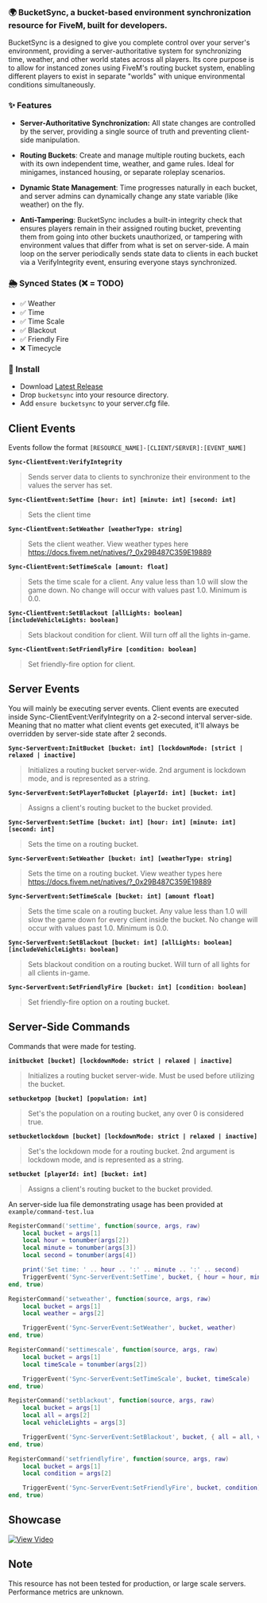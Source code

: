 ### 🌍 BucketSync, a bucket-based environment synchronization resource for FiveM, built for developers.

BucketSync is a designed to give you complete control over your server's environment, providing a server-authoritative system for synchronizing time, weather, and other world states across all players.
Its core purpose is to allow for instanced zones using FiveM's routing bucket system, enabling different players to exist in separate "worlds" with unique environmental conditions simultaneously.

### ✨ Features
 * **Server-Authoritative Synchronization:** All state changes are controlled by the server, providing a single source of truth and preventing client-side manipulation.

 * **Routing Buckets**: Create and manage multiple routing buckets, each with its own independent time, weather, and game rules. Ideal for minigames, instanced housing, or separate roleplay scenarios.

 * **Dynamic State Management**: Time progresses naturally in each bucket, and server admins can dynamically change any state variable (like weather) on the fly.

 * **Anti-Tampering**: BucketSync includes a built-in integrity check that ensures players remain in their assigned routing bucket, preventing them from going into other buckets unauthorized, or tampering with environment values that differ from what is set on server-side. A main loop on the server periodically sends state data to clients in each bucket via a VerifyIntegrity event, ensuring everyone stays synchronized.

### 🌦️ Synced States (❌ = TODO)
* ✅ Weather
* ✅ Time
* ✅ Time Scale
* ✅ Blackout
* ✅ Friendly Fire
* ❌ Timecycle

### 📝 Install
* Download [Latest Release](https://github.com/DefinitelyNotNoah/bucket-sync/releases/)
* Drop `bucketsync` into your resource directory.
* Add `ensure bucketsync` to your server.cfg file.

## Client Events
  Events follow the format `[RESOURCE_NAME]-[CLIENT/SERVER]:[EVENT_NAME]`

**`Sync-ClientEvent:VerifyIntegrity`**  
> Sends server data to clients to synchronize their environment to the values the server has set.

**`Sync-ClientEvent:SetTime [hour: int] [minute: int] [second: int]`**  
> Sets the client time

**`Sync-ClientEvent:SetWeather [weatherType: string]`**  
> Sets the client weather. View weather types here https://docs.fivem.net/natives/?_0x29B487C359E19889

**`Sync-ClientEvent:SetTimeScale [amount: float]`**  
> Sets the time scale for a client. Any value less than 1.0 will slow the game down. No change will occur with values past 1.0. Minimum is 0.0.

**`Sync-ClientEvent:SetBlackout [allLights: boolean] [includeVehicleLights: boolean]`**  
> Sets blackout condition for client. Will turn off all the lights in-game.

**`Sync-ClientEvent:SetFriendlyFire [condition: boolean]`**  
> Set friendly-fire option for client.

## Server Events
You will mainly be executing server events. Client events are executed inside Sync-ClientEvent:VerifyIntegrity on a 2-second interval server-side. Meaning that no matter what client events get executed, it'll always be overridden by server-side state after 2 seconds.

**`Sync-ServerEvent:InitBucket [bucket: int] [lockdownMode: [strict | relaxed | inactive]`**  
> Initializes a routing bucket server-wide. 2nd argument is lockdown mode, and is represented as a string.

**`Sync-ServerEvent:SetPlayerToBucket [playerId: int] [bucket: int]`**  
> Assigns a client's routing bucket to the bucket provided.

**`Sync-ServerEvent:SetTime [bucket: int] [hour: int] [minute: int] [second: int]`**  
> Sets the time on a routing bucket.

**`Sync-ServerEvent:SetWeather [bucket: int] [weatherType: string]`**  
> Sets the time on a routing bucket. View weather types here https://docs.fivem.net/natives/?_0x29B487C359E19889

**`Sync-ServerEvent:SetTimeScale [bucket: int] [amount float]`**  
> Sets the time scale on a routing bucket. Any value less than 1.0 will slow the game down for every client inside the bucket. No change will occur with values past 1.0. Minimum is 0.0.

**`Sync-ServerEvent:SetBlackout [bucket: int] [allLights: boolean] [includeVehicleLights: boolean]`**  
> Sets blackout condition on a routing bucket. Will turn of all lights for all clients in-game.

**`Sync-ServerEvent:SetFriendlyFire [bucket: int] [condition: boolean]`**  
> Set friendly-fire option on a routing bucket.


## Server-Side Commands
Commands that were made for testing.

**`initbucket [bucket] [lockdownMode: strict | relaxed | inactive]`**  
> Initializes a routing bucket server-wide. Must be used before utilizing the bucket.

**`setbucketpop [bucket] [population: int]`**  
> Set's the population on a routing bucket, any over 0 is considered true.

**`setbucketlockdown [bucket] [lockdownMode: strict | relaxed | inactive]`**  
> Set's the lockdown mode for a routing bucket. 2nd argument is lockdown mode, and is represented as a string.

**`setbucket [playerId: int] [bucket: int]`**  
> Assigns a client's routing bucket to the bucket provided.

An server-side lua file demonstrating usage has been provided at `example/command-test.lua`
```lua
RegisterCommand('settime', function(source, args, raw)
    local bucket = args[1]
    local hour = tonumber(args[2])
    local minute = tonumber(args[3])
    local second = tonumber(args[4])

    print('Set time: ' .. hour .. ':' .. minute .. ':' .. second)
    TriggerEvent('Sync-ServerEvent:SetTime', bucket, { hour = hour, minute = minute, second = second })
end, true)

RegisterCommand('setweather', function(source, args, raw)
    local bucket = args[1]
    local weather = args[2]

    TriggerEvent('Sync-ServerEvent:SetWeather', bucket, weather)
end, true)

RegisterCommand('settimescale', function(source, args, raw)
    local bucket = args[1]
    local timeScale = tonumber(args[2])

    TriggerEvent('Sync-ServerEvent:SetTimeScale', bucket, timeScale)
end, true)

RegisterCommand('setblackout', function(source, args, raw)
    local bucket = args[1]
    local all = args[2]
    local vehicleLights = args[3]

    TriggerEvent('Sync-ServerEvent:SetBlackout', bucket, { all = all, vehicleLights = vehicleLights })
end, true)

RegisterCommand('setfriendlyfire', function(source, args, raw)
    local bucket = args[1]
    local condition = args[2]

    TriggerEvent('Sync-ServerEvent:SetFriendlyFire', bucket, condition)
end, true)
```

## Showcase
[![View Video](https://i.ibb.co/RkmV0gxT/p8vj04.jpg)](https://streamable.com/p8vj04)

## Note
This resource has not been tested for production, or large scale servers. Performance metrics are unknown.







